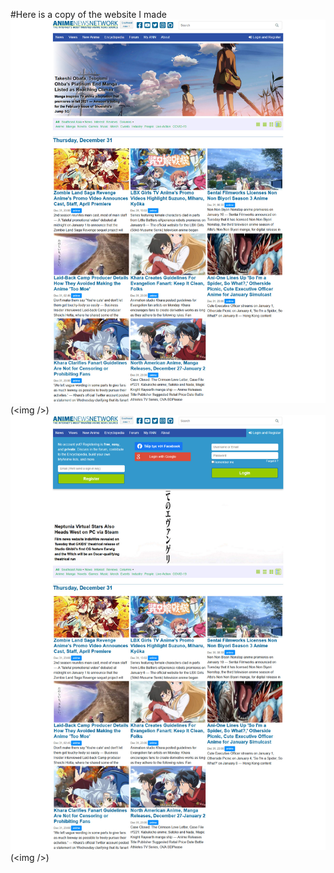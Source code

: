 #Here is a copy of the website I made
![](./screenshort.jpg) (&lt;img /&gt;)
![](./sreenshort-2.jpg) (&lt;img /&gt;)